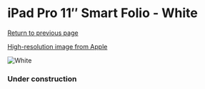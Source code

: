 # iPad Pro 11″ Smart Folio - White

[Return to previous page](/ipad_pro4)

[High-resolution image from Apple](https://store.storeimages.cdn-apple.com/8756/as-images.apple.com/is/MXT32?wid=4500&hei=4500&fmt=png)

<div style="width: 384px"><img src="/everyphone/MXT32.png" alt="White"></div>

### Under construction
